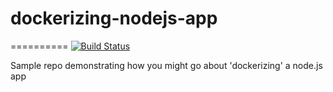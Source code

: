 # dockerizing-nodejs-app
==========
[![Build Status](https://semaphoreci.com/api/v1/projects/aed84a12-ee73-4355-b722-16c429a1b32d/613701/badge.svg)](https://semaphoreci.com/markthethomas/dockerizing-nodejs-app)


Sample repo demonstrating how you might go about 'dockerizing' a node.js app
